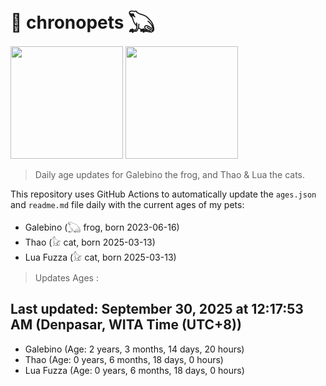 # 🐾 chronopets 𓆏
<img src="https://github.com/user-attachments/assets/802b3632-7c4b-4232-a3a0-8b1d8fa6f04d" widht=180 height=180 >
<img src="https://github.com/user-attachments/assets/16687005-7ebb-4607-be57-0c8e528fed06" widht=180 height=180 >

> Daily age updates for Galebino the frog, and Thao & Lua the cats.

This repository uses GitHub Actions to automatically update the `ages.json` and `readme.md` file daily with the current ages of my pets: <br>
- Galebino (𓆏 frog, born 2023-06-16)
- Thao (𓃠 cat, born 2025-03-13)
- Lua Fuzza (𓃠 cat, born 2025-03-13)

> Updates Ages :

## Last updated: September 30, 2025 at 12:17:53 AM (Denpasar, WITA Time (UTC+8))

- Galebino (Age: 2 years, 3 months, 14 days, 20 hours)
- Thao (Age: 0 years, 6 months, 18 days, 0 hours)
- Lua Fuzza (Age: 0 years, 6 months, 18 days, 0 hours)

